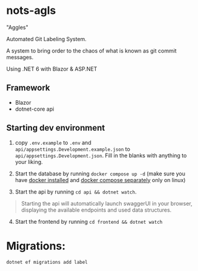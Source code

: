 # nots-agls

"Aggles"

Automated Git Labeling System. 

A system to bring order to the chaos of what is known as git commit messages.

Using .NET 6 with Blazor & ASP.NET

## Framework
* Blazor
* dotnet-core api

## Starting dev environment

1. copy `.env.example` to `.env` and `api/appsettings.Development.example.json` to `api/appsettings.Development.json`. Fill in the blanks with anything to your liking.

2. Start the database by running `docker compose up -d` (make sure you have [docker installed](https://docs.docker.com/get-docker/) and [docker compose separately](https://docs.docker.com/compose/install/) only on linux)

3. Start the api by running `cd api && dotnet watch`.
> Starting the api will automatically launch swaggerUI in your browser, displaying the available endpoints and used data structures.

4. Start the frontend by running `cd frontend && dotnet watch`


# Migrations:

`dotnet ef migrations add label`
